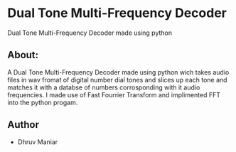 # Dual Tone Multi-Frequency Decoder
Dual Tone Multi-Frequency Decoder made using python

## About:
A Dual Tone Multi-Frequency Decoder made using python wich takes audio files in wav fromat of digital number dial tones and slices up each tone and matches it with a databse of numbers corrosponding with it audio frequencies. I made use of Fast Fourrier Transform and implimented FFT into the python progam.

## Author
* Dhruv Maniar
